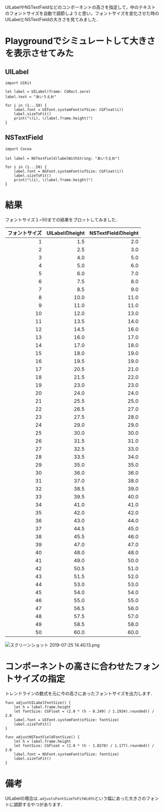 <!-- title:Swift：指定フォントサイズに対するUILabelとNSTextFieldの高さ -->
UILabelやNSTextFieldなどのコンポーネントの高さを指定して，中のテキストのフォントサイズを自動で調節しようと思い，フォントサイズを変化させた時のUILabelとNSTextFieldの大きさを見てみました．

# Playgroundでシミュレートして大きさを表示させてみた
## UILabel
```swift:UIKit.playground
import UIKit

let label = UILabel(frame: CGRect.zero)
label.text = "あいうえお"

for i in (1...50) {
    label.font = UIFont.systemFont(ofSize: CGFloat(i))
    label.sizeToFit()
    print("\(i), \(label.frame.height)")
}
```

## NSTextField
```swift:Cocoa.playground
import Cocoa

let label = NSTextField(labelWithString: "あいうえお")

for i in (1...50) {
    label.font = NSFont.systemFont(ofSize: CGFloat(i))
    label.sizeToFit()
    print("\(i), \(label.frame.height)")
}
```

# 結果
フォントサイズ１~50までの結果をプロットしてみました．

| フォントサイズ | UILabelのheight | NSTextFieldのheight |
|--:|--:|--:|
|  1 |  1.5 |  2.0 |
|  2 |  2.5 |  3.0 |
|  3 |  4.0 |  5.0 |
|  4 |  5.0 |  6.0 |
|  5 |  6.0 |  7.0 |
|  6 |  7.5 |  8.0 |
|  7 |  8.5 |  9.0 |
|  8 | 10.0 | 11.0 |
|  9 | 11.0 | 11.0 |
| 10 | 12.0 | 13.0 |
| 11 | 13.5 | 14.0 |
| 12 | 14.5 | 16.0 |
| 13 | 16.0 | 17.0 |
| 14 | 17.0 | 18.0 |
| 15 | 18.0 | 19.0 |
| 16 | 19.5 | 19.0 |
| 17 | 20.5 | 21.0 |
| 18 | 21.5 | 22.0 |
| 19 | 23.0 | 23.0 |
| 20 | 24.0 | 24.0 |
| 21 | 25.5 | 25.0 |
| 22 | 26.5 | 27.0 |
| 23 | 27.5 | 28.0 |
| 24 | 29.0 | 29.0 |
| 25 | 30.0 | 30.0 |
| 26 | 31.5 | 31.0 |
| 27 | 32.5 | 33.0 |
| 28 | 33.5 | 34.0 |
| 29 | 35.0 | 35.0 |
| 30 | 36.0 | 36.0 |
| 31 | 37.0 | 38.0 |
| 32 | 38.5 | 39.0 |
| 33 | 39.5 | 40.0 |
| 34 | 41.0 | 41.0 |
| 35 | 42.0 | 42.0 |
| 36 | 43.0 | 44.0 |
| 37 | 44.5 | 45.0 |
| 38 | 45.5 | 46.0 |
| 39 | 47.0 | 47.0 |
| 40 | 48.0 | 48.0 |
| 41 | 49.0 | 50.0 |
| 42 | 50.5 | 51.0 |
| 43 | 51.5 | 52.0 |
| 44 | 53.0 | 53.0 |
| 45 | 54.0 | 54.0 |
| 46 | 55.0 | 55.0 |
| 47 | 56.5 | 56.0 |
| 48 | 57.5 | 57.0 |
| 49 | 58.5 | 58.0 |
| 50 | 60.0 | 60.0 |

![スクリーンショット 2019-07-25 14.40.13.png](./images/c4690064-e7b5-4405-d835-38b35c842d7a.png)

# コンポーネントの高さに合わせたフォントサイズの指定
トレンドラインの数式を元に今の高さにあったフォントサイズを出力します．

```swift:UILabel
func adjustUILabelFontSize() {
    let h = label.frame.height
    let fontSize: CGFloat = (2.0 * (h - 0.249) / 1.1934).rounded() / 2.0
    label.font = UIFont.systemFont(ofSize: fontSize)
    label.sizeToFit()
}
```

```swift:NSTextField
func adjustNSTextFieldFontSize() {
    let h = label.frame.height
    let fontSize: CGFloat = (2.0 * (h - 1.0278) / 1.177).rounded() / 2.0
    label.font = NSFont.systemFont(ofSize: fontSize)
    label.sizeToFit()
}
```

# 備考
UILabelの場合は`.adjustsFontSizeToFitWidth`という幅にあった大きさのフォントに調節するやつがあります．
